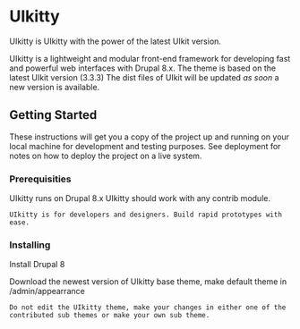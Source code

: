 # UIkitty

UIkitty is UIkitty with the power of the latest UIkit version.

UIkitty is a lightweight and modular front-end framework for developing fast and powerful web interfaces with Drupal 8.x.
The theme is based on the latest UIkit version (3.3.3) The dist files of UIkit will be updated *as soon* a new version is available.

## Getting Started

These instructions will get you a copy of the project up and running on your local machine for development and testing purposes. See deployment for notes on how to deploy the project on a live system.

### Prerequisities

UIkitty runs on Drupal 8.x
UIkitty should work with any contrib module.

```
UIkitty is for developers and designers. Build rapid prototypes with ease.
```

### Installing

Install Drupal 8

Download the newest version of UIkitty base theme, make default theme in /admin/appearrance

```
Do not edit the UIkitty theme, make your changes in either one of the contributed sub themes or make your own sub theme.
```
